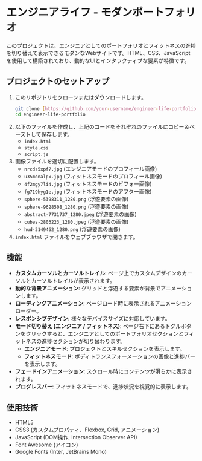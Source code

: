 # エンジニアライフ - モダンポートフォリオ

このプロジェクトは、エンジニアとしてのポートフォリオとフィットネスの進捗を切り替えて表示できるモダンなWebサイトです。HTML、CSS、JavaScript を使用して構築されており、動的なUIとインタラクティブな要素が特徴です。

## プロジェクトのセットアップ

1.  このリポジトリをクローンまたはダウンロードします。
    ```bash
    git clone [https://github.com/your-username/engineer-life-portfolio.git](https://github.com/your-username/engineer-life-portfolio.git)
    cd engineer-life-portfolio
    ```
2.  以下のファイルを作成し、上記のコードをそれぞれのファイルにコピー＆ペーストして保存します。
    * `index.html`
    * `style.css`
    * `script.js`
3.  画像ファイルを適切に配置します。
    * `nrcds5xpf7.jpg` (エンジニアモードのプロフィール画像)
    * `u35monalpx.jpg` (フィットネスモードのプロフィール画像)
    * `4f2mgy7li4.jpg` (フィットネスモードのビフォー画像)
    * `fg719hyg1e.jpg` (フィットネスモードのアフター画像)
    * `sphere-5398311_1280.png` (浮遊要素の画像)
    * `sphere-9628508_1280.png` (浮遊要素の画像)
    * `abstract-7731737_1280.jpeg` (浮遊要素の画像)
    * `cubes-2803223_1280.jpeg` (浮遊要素の画像)
    * `hud-3149462_1280.png` (浮遊要素の画像)
4.  `index.html` ファイルをウェブブラウザで開きます。

## 機能

* **カスタムカーソルとカーソルトレイル**: ページ上でカスタムデザインのカーソルとカーソルトレイルが表示されます。
* **動的な背景アニメーション**: グリッドと浮遊する要素が背景でアニメーションします。
* **ローディングアニメーション**: ページロード時に表示されるアニメーションローダー。
* **レスポンシブデザイン**: 様々なデバイスサイズに対応しています。
* **モード切り替え (エンジニア / フィットネス)**: ページ右下にあるトグルボタンをクリックすると、エンジニアとしてのポートフォリオセクションとフィットネスの進捗セクションが切り替わります。
    * **エンジニアモード**: プロジェクトとスキルセクションを表示します。
    * **フィットネスモード**: ボディトランスフォーメーションの画像と進捗バーを表示します。
* **フェードインアニメーション**: スクロール時にコンテンツが滑らかに表示されます。
* **プログレスバー**: フィットネスモードで、進捗状況を視覚的に表示します。

## 使用技術

* HTML5
* CSS3 (カスタムプロパティ、Flexbox, Grid, アニメーション)
* JavaScript (DOM操作, Intersection Observer API)
* Font Awesome (アイコン)
* Google Fonts (Inter, JetBrains Mono)